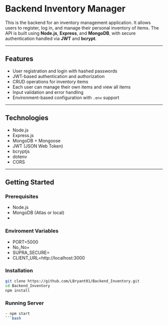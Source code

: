# Backend Inventory Manager

This is the backend for an inventory management application. It allows users to register, log in, and manage their personal inventory of items. The API is built using **Node.js**, **Express**, and **MongoDB**, with secure authentication handled via **JWT** and **bcrypt**.

---

## Features

- User registration and login with hashed passwords
- JWT-based authentication and authorization
- CRUD operations for inventory items
- Each user can manage their own items and view all items
- Input validation and error handling
- Environment-based configuration with `.env` support

---

## Technologies

- Node.js
- Express.js
- MongoDB + Mongoose
- JWT (JSON Web Token)
- bcryptjs
- dotenv
- CORS

---

## Getting Started

### Prerequisites

- Node.js
- MongoDB (Atlas or local)
- 
### Enviroment Variables
- PORT=5000
- No_No=<Your MongoDB URI>
- SUPRA_SECURE=<Your JWT Signature>
- CLIENT_URL=http://localhost:3000

### Installation

```bash
git clone https://github.com/LBryant01/Backend_Inventory.git
cd Backend_Inventory
npm install
```

### Running Server
```bash
- npm start
```bash
